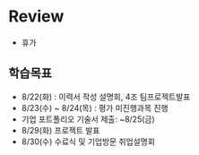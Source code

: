 # Review
- 휴가



## 학습목표
- 8/22(화) : 이력서 작성 설명회, 4조 팀프로젝트발표
- 8/23(수) ~ 8/24(목) : 평가 미진행과목 진행
- 기업 포트폴리오 기술서 제출: ~8/25(금)
- 8/29(화) 프로젝트 발표
- 8/30(수) 수료식 및 기업방문 취업설명회
